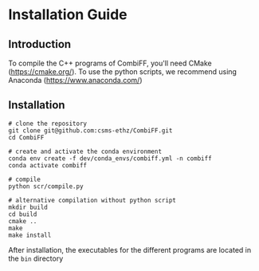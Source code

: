 # Installation Guide

## Introduction

To compile the C++ programs of CombiFF, you'll need CMake (https://cmake.org/). To use the python scripts, we recommend using Anaconda (https://www.anaconda.com/)

## Installation

```
# clone the repository
git clone git@github.com:csms-ethz/CombiFF.git
cd CombiFF

# create and activate the conda environment
conda env create -f dev/conda_envs/combiff.yml -n combiff
conda activate combiff

# compile
python scr/compile.py

# alternative compilation without python script
mkdir build
cd build
cmake ..
make
make install
```

After installation, the executables for the different programs are located in the `bin` directory

